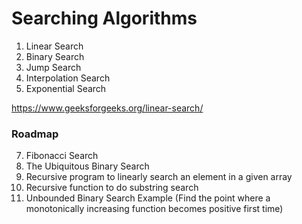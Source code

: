 # Searching Algorithms 


1. Linear Search
2. Binary Search
3. Jump Search
4. Interpolation Search
5. Exponential Search
 

https://www.geeksforgeeks.org/linear-search/

### Roadmap 

7. Fibonacci Search
8. The Ubiquitous Binary Search
9. Recursive program to linearly search an element in a given array
10. Recursive function to do substring search
11. Unbounded Binary Search Example (Find the point where a monotonically increasing function becomes positive first time)
